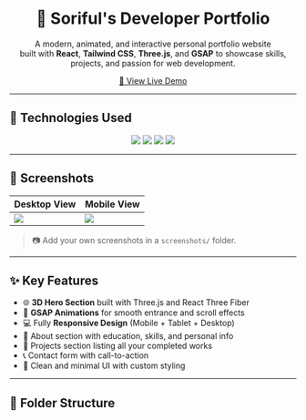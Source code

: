 <h1 align="center">💼 Soriful's Developer Portfolio</h1>

<p align="center">
  A modern, animated, and interactive personal portfolio website <br />
  built with <strong>React</strong>, <strong>Tailwind CSS</strong>, <strong>Three.js</strong>, and <strong>GSAP</strong> to showcase skills, projects, and passion for web development.
</p>

<p align="center">
  <a href="https://your-portfolio-live-link.com" target="_blank">
    🔗 View Live Demo
  </a>
</p>

---

## 🚀 Technologies Used

<div align="center">
  <img src="https://img.shields.io/badge/React-20232a?style=for-the-badge&logo=react&logoColor=61dafb" />
  <img src="https://img.shields.io/badge/Tailwind_CSS-38bdf8?style=for-the-badge&logo=tailwind-css&logoColor=white" />
  <img src="https://img.shields.io/badge/Three.js-000000?style=for-the-badge&logo=three.js&logoColor=white" />
  <img src="https://img.shields.io/badge/GSAP-88CE02?style=for-the-badge&logo=greensock&logoColor=white" />
</div>

---

## 📸 Screenshots

| Desktop View | Mobile View |
|--------------|-------------|
| <img src="https://i.imgur.com/fsokl8K.png"> | <img src="https://i.imgur.com/tpj9dZn.png"> |

> 📷 Add your own screenshots in a `screenshots/` folder.

---

## ✨ Key Features

- 🌐 **3D Hero Section** built with Three.js and React Three Fiber
- 🎯 **GSAP Animations** for smooth entrance and scroll effects
- 💻 Fully **Responsive Design** (Mobile + Tablet + Desktop)
- 🧠 About section with education, skills, and personal info
- 🧰 Projects section listing all your completed works
- 📞 Contact form with call-to-action
- 🎨 Clean and minimal UI with custom styling

---

## 📁 Folder Structure


